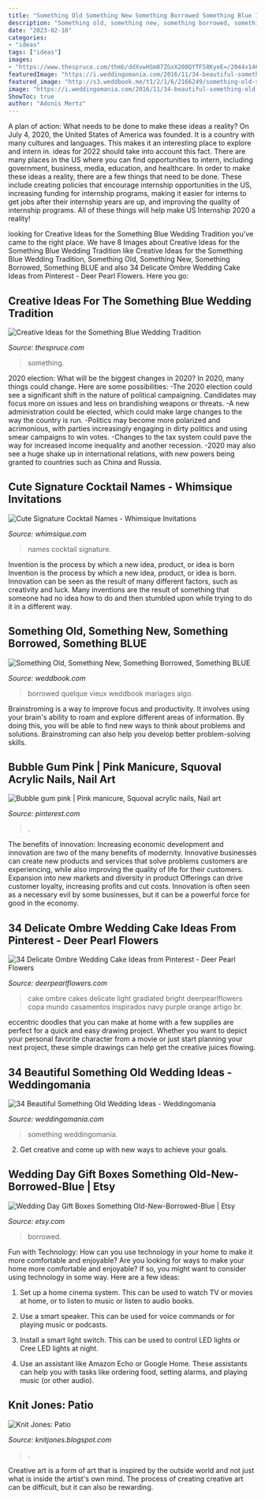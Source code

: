 ```yaml
---
title: "Something Old Something New Something Borrowed Something Blue Ideas Pinterest : Something Old, Something New, Something Borrowed, Something Blue"
description: "Something old, something new, something borrowed, something blue"
date: "2023-02-10"
categories:
- "ideas"
tags: ["ideas"]
images:
- "https://www.thespruce.com/thmb/ddXvwHSm07ZGxX200QYTF58KyeE=/2044x1467/filters:fill(auto,1)/Brideblueaccessories-GettyImages-916379862-4e86eb5a88ab47f5ae65d9b13a97e4ef.jpg"
featuredImage: "https://i.weddingomania.com/2016/11/34-beautiful-something-old-wedding-ideas-cover.jpg"
featured_image: "http://s3.weddbook.me/t1/2/1/6/2166249/something-old-something-new-something-borrowed-something-blue.jpg"
image: "https://i.weddingomania.com/2016/11/34-beautiful-something-old-wedding-ideas-cover.jpg"
ShowToc: true
author: "Adonis Mertz"
---
```



A plan of action: What needs to be done to make these ideas a reality?
On July 4, 2020, the United States of America was founded. It is a country with many cultures and languages. This makes it an interesting place to explore and intern in. ideas for 2022 should take into account this fact. There are many places in the US where you can find opportunities to intern, including government, business, media, education, and healthcare. 
In order to make these ideas a reality, there are a few things that need to be done. These include creating policies that encourage internship opportunities in the US, increasing funding for internship programs, making it easier for interns to get jobs after their internship years are up, and improving the quality of internship programs. All of these things will help make US Internship 2020 a reality!

	

		
looking for Creative Ideas for the Something Blue Wedding Tradition you've came to the right place. We have 8 Images about Creative Ideas for the Something Blue Wedding Tradition like Creative Ideas for the Something Blue Wedding Tradition, Something Old, Something New, Something Borrowed, Something BLUE and also 34 Delicate Ombre Wedding Cake Ideas from Pinterest - Deer Pearl Flowers. Here you go:
		
    
## Creative Ideas For The Something Blue Wedding Tradition

<img loading=lazy src="https://www.thespruce.com/thmb/ddXvwHSm07ZGxX200QYTF58KyeE=/2044x1467/filters:fill(auto,1)/Brideblueaccessories-GettyImages-916379862-4e86eb5a88ab47f5ae65d9b13a97e4ef.jpg" onerror="this.onerror=null;this.src='https://tse2.mm.bing.net/th?id=OIP.rzwH8uc6twZTEWOgPWTS-gHaFU&amp;pid=15.1';" alt="Creative Ideas for the Something Blue Wedding Tradition">

_Source: thespruce.com_

>something. 

	

2020 election: What will be the biggest changes in 2020?
In 2020, many things could change. Here are some possibilities:
-The 2020 election could see a significant shift in the nature of political campaigning. Candidates may focus more on issues and less on brandishing weapons or threats. 
-A new administration could be elected, which could make large changes to the way the country is run. 
-Politics may become more polarized and acrimonious, with parties increasingly engaging in dirty politics and using smear campaigns to win votes. 
-Changes to the tax system could pave the way for increased income inequality and another recession. 
-2020 may also see a huge shake up in international relations, with new powers being granted to countries such as China and Russia.

    
## Cute Signature Cocktail Names - Whimsique Invitations

<img loading=lazy src="http://www.whimsique.com/wp-content/uploads/2019/10/building-177-wedding-1-205_websize.jpg" onerror="this.onerror=null;this.src='https://tse3.mm.bing.net/th?id=OIP.PaiTAzPergtyt1jhSsUxlgHaE8&amp;pid=15.1';" alt="Cute Signature Cocktail Names - Whimsique Invitations">

_Source: whimsique.com_

>names cocktail signature. 

	

Invention is the process by which a new idea, product, or idea is born
Invention is the process by which a new idea, product, or idea is born. Innovation can be seen as the result of many different factors, such as creativity and luck. Many inventions are the result of something that someone had no idea how to do and then stumbled upon while trying to do it in a different way.

    
## Something Old, Something New, Something Borrowed, Something BLUE

<img loading=lazy src="http://s3.weddbook.me/t1/2/1/6/2166249/something-old-something-new-something-borrowed-something-blue.jpg" onerror="this.onerror=null;this.src='https://tse4.mm.bing.net/th?id=OIP.OvoMQ_HA9mSWFJhzJuk69AHaLP&amp;pid=15.1';" alt="Something Old, Something New, Something Borrowed, Something BLUE">

_Source: weddbook.com_

>borrowed quelque vieux weddbook mariages algo. 

	

Brainstroming is a way to improve focus and productivity. It involves using your brain's ability to roam and explore different areas of information. By doing this, you will be able to find new ways to think about problems and solutions. Brainstroming can also help you develop better problem-solving skills.

    
## Bubble Gum Pink | Pink Manicure, Squoval Acrylic Nails, Nail Art

<img loading=lazy src="https://i.pinimg.com/736x/fa/ef/2a/faef2abd07fad432f70f88004dc25e2a--bubble-gum-nailed-it.jpg" onerror="this.onerror=null;this.src='https://tse3.mm.bing.net/th?id=OIP.Sjqy9mc9R1sV3M6NAu5gggHaHW&amp;pid=15.1';" alt="Bubble gum pink | Pink manicure, Squoval acrylic nails, Nail art">

_Source: pinterest.com_

>. 

	

The benefits of innovation:
Increasing economic development and innovation are two of the many benefits of modernity. Innovative businesses can create new products and services that solve problems customers are experiencing, while also improving the quality of life for their customers. Expansion into new markets and diversity in product Offerings can drive customer loyalty, increasing profits and cut costs. Innovation is often seen as a necessary evil by some businesses, but it can be a powerful force for good in the economy.

    
## 34 Delicate Ombre Wedding Cake Ideas From Pinterest - Deer Pearl Flowers

<img loading=lazy src="https://www.deerpearlflowers.com/wp-content/uploads/2015/05/Bright-blue-and-green-gradiated-wedding-cake.jpg" onerror="this.onerror=null;this.src='https://tse4.mm.bing.net/th?id=OIP.7sJLjGaS0GPWeKe0KVvlMAHaLG&amp;pid=15.1';" alt="34 Delicate Ombre Wedding Cake Ideas from Pinterest - Deer Pearl Flowers">

_Source: deerpearlflowers.com_

>cake ombre cakes delicate light gradiated bright deerpearlflowers copa mundo casamentos inspirados navy purple orange artigo br. 

	

eccentric doodles that you can make at home with a few supplies are perfect for a quick and easy drawing project. Whether you want to depict your personal favorite character from a movie or just start planning your next project, these simple drawings can help get the creative juices flowing.

    
## 34 Beautiful Something Old Wedding Ideas - Weddingomania

<img loading=lazy src="https://i.weddingomania.com/2016/11/34-beautiful-something-old-wedding-ideas-cover.jpg" onerror="this.onerror=null;this.src='https://tse2.mm.bing.net/th?id=OIP.N8p4ZSjNw2Lka9Fz6v_gZQHaLG&amp;pid=15.1';" alt="34 Beautiful Something Old Wedding Ideas - Weddingomania">

_Source: weddingomania.com_

>something weddingomania. 

	

2. Get creative and come up with new ways to achieve your goals.

    
## Wedding Day Gift Boxes Something Old-New-Borrowed-Blue | Etsy

<img loading=lazy src="https://i.etsystatic.com/13803550/r/il/cc76e7/2075364685/il_794xN.2075364685_198k.jpg" onerror="this.onerror=null;this.src='https://tse4.mm.bing.net/th?id=OIP.V63-CBoHCUfJC_4yEeVS2AHaI0&amp;pid=15.1';" alt="Wedding Day Gift Boxes Something Old-New-Borrowed-Blue | Etsy">

_Source: etsy.com_

>borrowed. 

	

Fun with Technology: How can you use technology in your home to make it more comfortable and enjoyable?
Are you looking for ways to make your home more comfortable and enjoyable? If so, you might want to consider using technology in some way. Here are a few ideas:
1. Set up a home cinema system. This can be used to watch TV or movies at home, or to listen to music or listen to audio books.

2. Use a smart speaker. This can be used for voice commands or for playing music or podcasts.

3. Install a smart light switch. This can be used to control LED lights or Cree LED lights at night.

4. Use an assistant like Amazon Echo or Google Home. These assistants can help you with tasks like ordering food, setting alarms, and playing music (or other audio).

    
## Knit Jones: Patio

<img loading=lazy src="http://4.bp.blogspot.com/-cXB-CKBomrg/TfTz-mJPmRI/AAAAAAAADhY/QJd-B7TD3qA/w1200-h630-p-k-nu/IMG_5377.JPG" onerror="this.onerror=null;this.src='https://tse1.mm.bing.net/th?id=OIP.2gqpHWbD_kVX6zRCogxf-wHaD4&amp;pid=15.1';" alt="Knit Jones: Patio">

_Source: knitjones.blogspot.com_

>. 

	

Creative art is a form of art that is inspired by the outside world and not just what is inside the artist's own mind. The process of creating creative art can be difficult, but it can also be rewarding.

